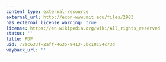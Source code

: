 ```yaml
---
content_type: external-resource
external_url: http://econ-www.mit.edu/files/2983
has_external_license_warning: true
license: https://en.wikipedia.org/wiki/All_rights_reserved
status: ''
title: PDF
uid: 72ac633f-2aff-4635-9413-5bc10c54c73d
wayback_url: ''
---
```

